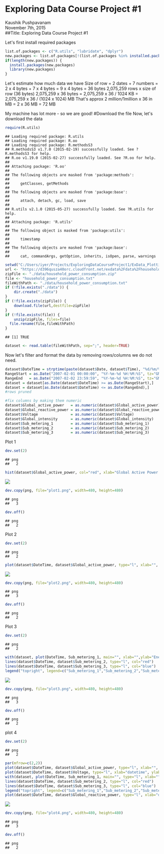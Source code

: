 # Exploring Data Course Project #1
Kaushik Pushpavanam  
November 7th, 2015  
##Title: Exploring Data Course Project #1

Let's first install required packages

```r
list.of.packages <- c("R.utils", "lubridate", "dplyr")
new.packages <- list.of.packages[!(list.of.packages %in% installed.packages()[,"Package"])]
if(length(new.packages)) {
  install.packages(new.packages)
  library(new.packages)
}
```

Let's estimate how much data we have
Size of row = 2 dates + 7 numbers = 2 x 4 bytes + 7 x 4 bytes = 9 x 4 bytes = 36 bytes
2,075,259 rows x size of row (36 bytes)
2,075,259 x 36 bytes = 2,075,259 x 36 / 1024 KB = 2,075,259 x 36 / (1024 x 1024) MB
That's approx 2 million/1million x 36 in MB = 2 x 36 MB = 72 MB

My machine has lot more - so we are good!
#Download the file
Now, let's download the data

```r
require(R.utils)
```

```
## Loading required package: R.utils
## Loading required package: R.oo
## Loading required package: R.methodsS3
## R.methodsS3 v1.7.0 (2015-02-19) successfully loaded. See ?R.methodsS3 for help.
## R.oo v1.19.0 (2015-02-27) successfully loaded. See ?R.oo for help.
## 
## Attaching package: 'R.oo'
## 
## The following objects are masked from 'package:methods':
## 
##     getClasses, getMethods
## 
## The following objects are masked from 'package:base':
## 
##     attach, detach, gc, load, save
## 
## R.utils v2.1.0 (2015-05-27) successfully loaded. See ?R.utils for help.
## 
## Attaching package: 'R.utils'
## 
## The following object is masked from 'package:utils':
## 
##     timestamp
## 
## The following objects are masked from 'package:base':
## 
##     cat, commandArgs, getOption, inherits, isOpen, parse, warnings
```

```r
setwd("C:/Users/iyer/Projects/ExploringDataCourseProject1/ExData_Plotting1")
url <- "https://d396qusza40orc.cloudfront.net/exdata%2Fdata%2Fhousehold_power_consumption.zip"
zipFile <- "./data/household_power_consumption.zip"
file <- "household_power_consumption.txt"
fileWithPath <- "./data/household_power_consumption.txt"
if (!file.exists("./data")) {
	dir.create("./data")
}
if (!file.exists(zipFile)) {
	download.file(url,destfile=zipFile)
}
if (!file.exists(file)) {
	unzip(zipFile, files=file)
  file.rename(file,fileWithPath)
}
```

```
## [1] TRUE
```

```r
dataset <- read.table(fileWithPath, sep=";", header=TRUE)
```

Now let's filter and format the data by removing rows/columns we do not need.


```r
dataset$DateTime = strptime(paste(dataset$Date, dataset$Time), "%d/%m/%Y %H:%M:%S") #make date/time usable
RangeStart = as.Date("2007-02-01 00:00:00", "%Y-%m-%d %H:%M:%S", tz="GMT")
RangeEnd   = as.Date("2007-02-02 23:59:59", "%Y-%m-%d %H:%M:%S", tz="GMT")
dataset = dataset[as.Date(dataset$DateTime) >= as.Date(RangeStart),]
dataset = dataset[as.Date(dataset$DateTime) <= as.Date(RangeEnd),]
#rows pruned

#fix columns by making them numeric
dataset$Global_active_power   = as.numeric(dataset$Global_active_power)
dataset$Global_reactive_power = as.numeric(dataset$Global_reactive_power)
dataset$Voltage               = as.numeric(dataset$Voltage)
dataset$Global_intensity      = as.numeric(dataset$Global_intensity)
dataset$Sub_metering_1        = as.numeric(dataset$Sub_metering_1)
dataset$Sub_metering_2        = as.numeric(dataset$Sub_metering_2)
dataset$Sub_metering_3        = as.numeric(dataset$Sub_metering_3)
```

Plot 1


```r
dev.set(2)
```

```
## png 
##   2
```

```r
hist(dataset$Global_active_power, col="red", xlab="Global Active Power (kilowatts)", main="Global Active Power")
```

![](ExploringDataCourseProject1_files/figure-html/plot_1-1.png) 

```r
dev.copy(png, file="plot1.png", width=480, height=480)
```

```
## png 
##   3
```

```r
dev.off()
```

```
## png 
##   2
```

Plot 2

```r
dev.set(2)
```

```
## png 
##   2
```

```r
plot(dataset$DateTime, dataset$Global_active_power, type="l", xlab="", ylab="Global Active Power (kilowatts)")
```

![](ExploringDataCourseProject1_files/figure-html/plot_2-1.png) 

```r
dev.copy(png, file="plot2.png", width=480, height=480)
```

```
## png 
##   3
```

```r
dev.off()
```

```
## png 
##   2
```

Plot 3

```r
dev.set(2)
```

```
## png 
##   2
```

```r
with(dataset, plot(DateTime, Sub_metering_1, main="", xlab="",ylab="Energy sub metering", type="l"))
lines(dataset$DateTime, dataset$Sub_metering_2, type="l", col="red")
lines(dataset$DateTime, dataset$Sub_metering_3, type="l", col="blue")
legend("topright", legend=c("Sub_metering_1","Sub_metering_2","Sub_metering_3"), col=c("black", "red", "blue"), lty=1, lwd=1);
```

![](ExploringDataCourseProject1_files/figure-html/plot_3-1.png) 

```r
dev.copy(png, file="plot3.png", width=480, height=480)
```

```
## png 
##   3
```

```r
dev.off()
```

```
## png 
##   2
```

plot 4

```r
dev.set(2)
```

```
## png 
##   2
```

```r
par(mfrow=c(2,2))
plot(dataset$DateTime, dataset$Global_active_power, type="l", xlab="", ylab="Global Active Power")
plot(dataset$DateTime, dataset$Voltage, type="l", xlab="datetime", ylab="Voltage")
with(dataset, plot(DateTime, Sub_metering_1, main="", type="l", xlab="",ylab="Energy sub metering"))
lines(dataset$DateTime, dataset$Sub_metering_2, type="l", col="red")
lines(dataset$DateTime, dataset$Sub_metering_3, type="l", col="blue")
legend("topright", legend=c("Sub_metering_1","Sub_metering_2","Sub_metering_3"), col=c("black", "red", "blue"), lty=1, lwd=1);
plot(dataset$DateTime, dataset$Global_reactive_power, type="l", xlab="datetime", ylab="Global Reactive Power")
```

![](ExploringDataCourseProject1_files/figure-html/plot_4-1.png) 

```r
dev.copy(png, file="plot4.png", width=480, height=480)
```

```
## png 
##   3
```

```r
dev.off()
```

```
## png 
##   2
```
